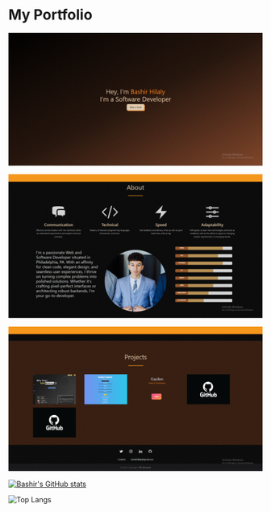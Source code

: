 # My Portfolio

![ScreenShot Introduction](https://github.com/BashirHilaly/Portfolio/blob/master/Screenshots/Capture.PNG?raw=true)

![ScreenShot About](https://github.com/BashirHilaly/Portfolio/blob/master/Screenshots/Capture2.PNG?raw=true)

![ScreenShot Projects](https://github.com/BashirHilaly/Portfolio/blob/master/Screenshots/Capture3.PNG?raw=true)

[![Bashir's GitHub stats](https://github-readme-stats.vercel.app/api?username=bashirhilaly)](https://github.com/bashirhilaly/github-readme-stats)

![Top Langs](https://github-readme-stats.vercel.app/api/top-langs/?username=bashirhilaly&hide_progress=true)
